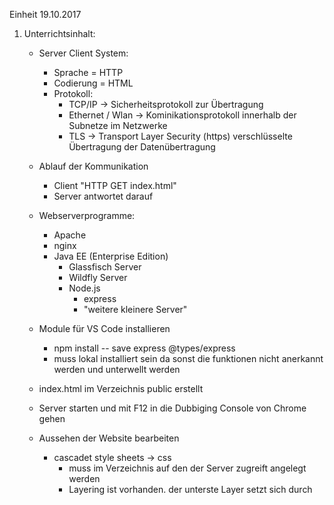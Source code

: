 Einheit 19.10.2017

1. Unterrichtsinhalt:
    - Server Client System: 
        - Sprache = HTTP
        - Codierung = HTML
        - Protokoll: 
            - TCP/IP -> Sicherheitsprotokoll zur Übertragung
            - Ethernet / Wlan -> Kominikationsprotokoll innerhalb der Subnetze im Netzwerke
            - TLS -> Transport Layer Security (https) verschlüsselte Übertragung der Datenübertragung 
    
    - Ablauf der Kommunikation 
        - Client "HTTP GET index.html"
        - Server antwortet darauf 
    
    - Webserverprogramme:
        - Apache
        - nginx
        - Java EE (Enterprise Edition)
            - Glassfisch Server
            - Wildfly Server
            - Node.js
                - express
                - "weitere kleinere Server"
    
    - Module für VS Code installieren 
        - npm install -- save express @types/express
        - muss lokal installiert sein da sonst die funktionen nicht anerkannt werden und unterwellt werden

    - index.html im Verzeichnis public erstellt
    - Server starten und mit F12 in die Dubbiging Console von Chrome gehen
    - Aussehen der Website bearbeiten 
        - cascadet style sheets -> css
            - muss im Verzeichnis auf den der Server zugreift angelegt werden
            - Layering ist vorhanden. der unterste Layer setzt sich durch


